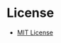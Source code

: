 # License

- [MIT License]

[MIT License]: https://github.com/peaceiris/mkdocs-material-boilerplate/blob/main/LICENSE